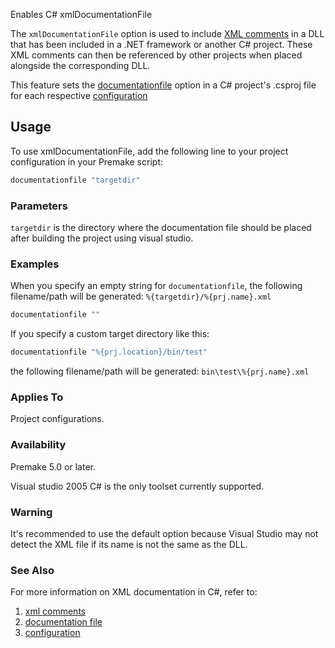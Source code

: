 Enables C# xmlDocumentationFile

The `xmlDocumentationFile` option is used to include [XML comments](https://learn.microsoft.com/en-us/dotnet/csharp/language-reference/xmldoc/) in a DLL that has been included in a .NET framework or another C# project. These XML comments can then be referenced by other projects when placed alongside the corresponding DLL.

This feature sets the [documentationfile](https://learn.microsoft.com/en-us/dotnet/csharp/language-reference/compiler-options/output#documentationfile) option in a C# project's .csproj file for each respective [configuration](https://premake.github.io/docs/configurations/)

## Usage ##
To use xmlDocumentationFile, add the following line to your project configuration in your Premake script:

```lua
documentationfile "targetdir"
```
### Parameters ###
`targetdir` is the directory where the documentation file should be placed after building the project using visual studio.

### Examples ###

When you specify an empty string for `documentationfile`, the following filename/path will be generated:
```%{targetdir}/%{prj.name}.xml```
```lua
documentationfile ""
```
If you specify a custom target directory like this:
```lua
documentationfile "%{prj.location}/bin/test"
```
 the following filename/path will be generated:
```bin\test\%{prj.name}.xml```
### Applies To ###

Project configurations.

### Availability ###

Premake 5.0 or later.

Visual studio 2005 C# is the only toolset currently supported.

### Warning ###
It's recommended to use the default option because Visual Studio may not detect the XML file if its name is not the same as the DLL.

### See Also ###
For more information on XML documentation in C#, refer to:
1) [xml comments](https://learn.microsoft.com/en-us/dotnet/csharp/language-reference/xmldoc/)
2) [documentation file](https://learn.microsoft.com/en-us/dotnet/csharp/language-reference/compiler-options/output#documentationfile)
3) [configuration](https://premake.github.io/docs/configurations/)
